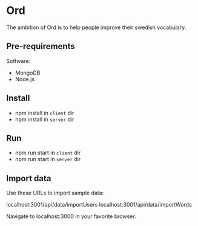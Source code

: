 # Ord

The ambition of Ord is to help people improve their swedish vocabulary.

## Pre-requirements

Software:

* MongoDB
* Node.js

## Install

* npm install in `client` dir
* npm install in `server` dir


## Run

* npm run start in `client` dir
* npm run start in `server` dir

## Import data

Use these URLs to import sample data:

localhost:3001/api/data/importUsers
localhost:3001/api/data/importWords

Navigate to localhost:3000 in your favorite browser.
